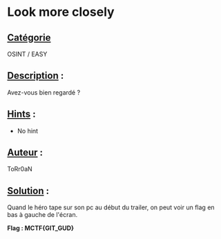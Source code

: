 # **Look more closely**
## <u>**Catégorie**</u>

OSINT / EASY

## <u>**Description**</u> :

Avez-vous bien regardé ?

## <u>**Hints**</u> :

- No hint

## <u>**Auteur**</u> :

ToRr0aN

## <u>Solution</u> :

Quand le héro tape sur son pc au début du trailer, on peut voir un flag en bas à gauche de l'écran.

**Flag : MCTF{GIT_GUD}**

